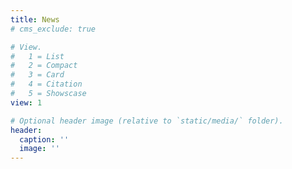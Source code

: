 ```yaml
---
title: News
# cms_exclude: true

# View.
#   1 = List
#   2 = Compact
#   3 = Card
#   4 = Citation
#   5 = Showscase
view: 1

# Optional header image (relative to `static/media/` folder).
header:
  caption: ''
  image: ''
---
```

